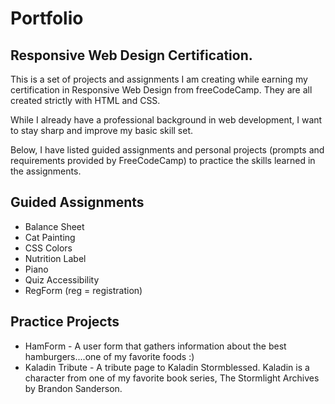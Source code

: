 # Portfolio

## Responsive Web Design Certification.

This is a set of projects and assignments I am creating while earning my certification in Responsive Web Design from freeCodeCamp. They are all created strictly with HTML and CSS.

While I already have a professional background in web development, I want to stay sharp and improve my basic skill set.

Below, I have listed guided assignments and personal projects (prompts and requirements provided by FreeCodeCamp) to practice the skills learned in the assignments.

## Guided Assignments

- Balance Sheet
- Cat Painting
- CSS Colors
- Nutrition Label
- Piano
- Quiz Accessibility
- RegForm (reg = registration)

## Practice Projects

- HamForm - A user form that gathers information about the best hamburgers....one of my favorite foods :)
- Kaladin Tribute - A tribute page to Kaladin Stormblessed. Kaladin is a character from one of my favorite book series, The Stormlight Archives by Brandon Sanderson.

